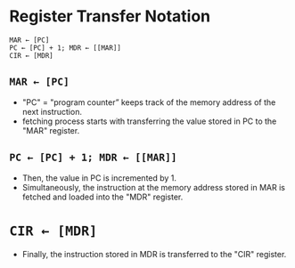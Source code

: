 
# Register Transfer Notation

```
MAR ← [PC] 
PC ← [PC] + 1; MDR ← [[MAR]] 
CIR ← [MDR]
```

## `MAR ← [PC] `

- "PC" = "program counter” keeps track of the memory address of the next instruction.
- fetching process starts with transferring the value stored in PC to the "MAR" register.

## `PC ← [PC] + 1; MDR ← [[MAR]]`

- Then, the value in PC is incremented by 1.
- Simultaneously, the instruction at the memory address stored in MAR is fetched and loaded into the "MDR" register.

# `CIR ← [MDR]`

- Finally, the instruction stored in MDR is transferred to the "CIR" register.






